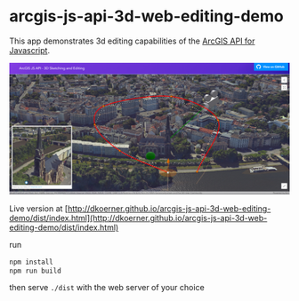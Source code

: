# arcgis-js-api-3d-web-editing-demo
This app demonstrates 3d editing capabilities of the [ArcGIS API for Javascript](https://developers.arcgis.com/javascript/).

![thumbnail](./dist/arcgis-js-api-editing-demo-app-thumbnail.jpg)

Live version at [http://dkoerner.github.io/arcgis-js-api-3d-web-editing-demo/dist/index.html](http://dkoerner.github.io/arcgis-js-api-3d-web-editing-demo/dist/index.html)

run
```
npm install
npm run build
```

then serve `./dist` with the web server of your choice
